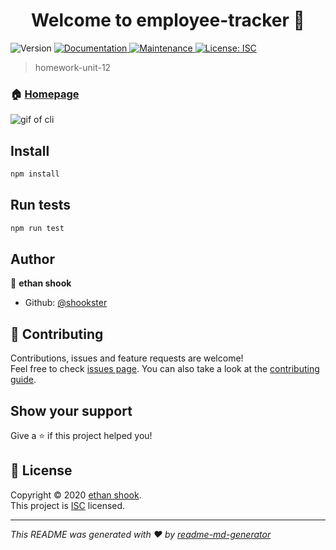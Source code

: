<h1 align="center">Welcome to employee-tracker 👋</h1>
<p>
  <img alt="Version" src="https://img.shields.io/badge/version-1.0.0-blue.svg?cacheSeconds=2592000" />
  <a href="https://github.com/shookster/employee-tracker#readme" target="_blank">
    <img alt="Documentation" src="https://img.shields.io/badge/documentation-yes-brightgreen.svg" />
  </a>
  <a href="https://github.com/shookster/employee-tracker/graphs/commit-activity" target="_blank">
    <img alt="Maintenance" src="https://img.shields.io/badge/Maintained%3F-yes-green.svg" />
  </a>
  <a href="https://github.com/shookster/employee-tracker/blob/master/LICENSE" target="_blank">
    <img alt="License: ISC" src="https://img.shields.io/github/license/shookster/employee-tracker" />
  </a>
</p>

> homework-unit-12

### 🏠 [Homepage](https://github.com/shookster/employee-tracker#readme)

![gif of cli](employee-tracker.gif)

## Install

```sh
npm install
```

## Run tests

```sh
npm run test
```

## Author

👤 **ethan shook**

* Github: [@shookster](https://github.com/shookster)

## 🤝 Contributing

Contributions, issues and feature requests are welcome!<br />Feel free to check [issues page](https://github.com/shookster/employee-tracker/issues). You can also take a look at the [contributing guide](https://github.com/shookster/employee-tracker/blob/master/CONTRIBUTING.md).

## Show your support

Give a ⭐️ if this project helped you!

## 📝 License

Copyright © 2020 [ethan shook](https://github.com/shookster).<br />
This project is [ISC](https://github.com/shookster/employee-tracker/blob/master/LICENSE) licensed.

***
_This README was generated with ❤️ by [readme-md-generator](https://github.com/kefranabg/readme-md-generator)_